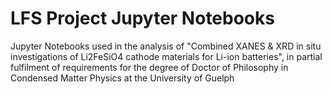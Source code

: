 # LFS Project Jupyter Notebooks
Jupyter Notebooks used in the analysis of "Combined XANES &amp; XRD in situ investigations of Li2FeSiO4 cathode materials for Li-ion batteries", in partial fulfilment of requirements for the degree of Doctor of Philosophy in Condensed Matter Physics at the University of Guelph
